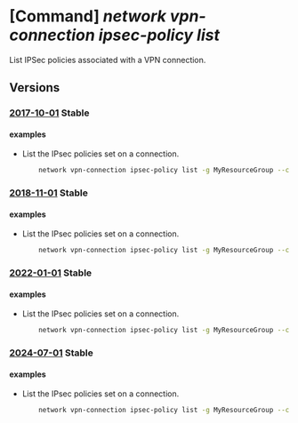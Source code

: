 # [Command] _network vpn-connection ipsec-policy list_

List IPSec policies associated with a VPN connection.

## Versions

### [2017-10-01](/Resources/mgmt-plane/L3N1YnNjcmlwdGlvbnMve30vcmVzb3VyY2Vncm91cHMve30vcHJvdmlkZXJzL21pY3Jvc29mdC5uZXR3b3JrL2Nvbm5lY3Rpb25zL3t9/2017-10-01.xml) **Stable**

<!-- mgmt-plane /subscriptions/{}/resourcegroups/{}/providers/microsoft.network/connections/{} 2017-10-01 properties.ipsecPolicies -->

#### examples

- List the IPsec policies set on a connection.
    ```bash
        network vpn-connection ipsec-policy list -g MyResourceGroup --connection-name MyConnection
    ```

### [2018-11-01](/Resources/mgmt-plane/L3N1YnNjcmlwdGlvbnMve30vcmVzb3VyY2Vncm91cHMve30vcHJvdmlkZXJzL21pY3Jvc29mdC5uZXR3b3JrL2Nvbm5lY3Rpb25zL3t9/2018-11-01.xml) **Stable**

<!-- mgmt-plane /subscriptions/{}/resourcegroups/{}/providers/microsoft.network/connections/{} 2018-11-01 properties.ipsecPolicies -->

#### examples

- List the IPsec policies set on a connection.
    ```bash
        network vpn-connection ipsec-policy list -g MyResourceGroup --connection-name MyConnection
    ```

### [2022-01-01](/Resources/mgmt-plane/L3N1YnNjcmlwdGlvbnMve30vcmVzb3VyY2Vncm91cHMve30vcHJvdmlkZXJzL21pY3Jvc29mdC5uZXR3b3JrL2Nvbm5lY3Rpb25zL3t9/2022-01-01.xml) **Stable**

<!-- mgmt-plane /subscriptions/{}/resourcegroups/{}/providers/microsoft.network/connections/{} 2022-01-01 properties.ipsecPolicies -->

#### examples

- List the IPsec policies set on a connection.
    ```bash
        network vpn-connection ipsec-policy list -g MyResourceGroup --connection-name MyConnection
    ```

### [2024-07-01](/Resources/mgmt-plane/L3N1YnNjcmlwdGlvbnMve30vcmVzb3VyY2Vncm91cHMve30vcHJvdmlkZXJzL21pY3Jvc29mdC5uZXR3b3JrL2Nvbm5lY3Rpb25zL3t9/2024-07-01.xml) **Stable**

<!-- mgmt-plane /subscriptions/{}/resourcegroups/{}/providers/microsoft.network/connections/{} 2024-07-01 properties.ipsecPolicies -->

#### examples

- List the IPsec policies set on a connection.
    ```bash
        network vpn-connection ipsec-policy list -g MyResourceGroup --connection-name MyConnection
    ```
